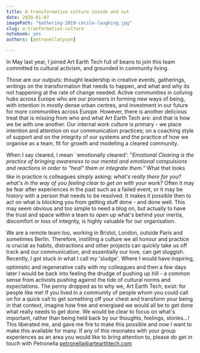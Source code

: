 ```yaml
---
title: A transformative culture inside and out
date: 2020-01-07
imagePath: "Gathering-2019-cecile-laughing.jpg"
slug: a-tranformative-culture
notebook: yes
authors: [petronellatyson]

---
```


In May last year, I joined Art Earth Tech full of beans to join this team committed to cultural activism, and grounded in community living.

Those are our outputs: thought leadership in creative events, gatherings, writings on the transformation that needs to happen, and what and why its not happening at the rate of change needed. Active communities in coliving hubs across Europe who are our pioneers in forming new ways of being, with intention in mostly dense urban centres, and investment in our future for more communities across Europe.
However, there is another delicious treat that is missing from who and what Art Earth Tech are: and that is how we be with one another. Our internal work culture is primary - we place intention and attention on our communication practices; on a coaching style of support and on the integrity of our systems and the practice of how we organise as a team, fit for growth and modelling a cleared community.

When I say cleared, I mean ˜emotionally cleared':
"_Emotional Clearing is the practice of bringing awareness to our mental and emotional compulsions and reactions in order to "heal" them or integrate them."_ What that looks like in practice is colleagues simply asking: _what's really there for you? what's in the way of you feeling clear to get on with your work?_ Often it may be fear after experiences in the past such as a failed event, or it may be history with a person that needs to be resolved. It makes it possible then to act on what is blocking you from getting stuff done - and done well. This may seem obvious and too simple to need a blog on, but actually to have the trust and space within a team to open up what's behind your inertia, discomfort or loss of integrity, is highly valuable for our organisation.

We are a remote team too, working in Bristol, London, outside Paris and sometimes Berlin. Therefore, instilling a culture we all honour and practice is crucial as habits, distractions and other projects can quickly take us off track and our communication, and essentially our love, can get sluggish. Recently, I got stuck in what I call my 'sludge'. Where I would have inspiring, optimistic and regenerative calls with my colleagues and then a few days later I would be back into feeling the drudge of pushing up hill - a common sense from activists pushing against the tide of cultural norms and expectations. The penny dropped as to why we, Art Earth Tech, exist: for people like me! If you lived in a community of people whom you could call on for a quick call to get something off your chest and transform your being in that context, imagine how free and energised we would all be to get done what really needs to get done. We would be clear to focus on what's important, rather than being held back by our thoughts, feelings, stories...!
This liberated me, and gave me fire to make this possible and now I want to make this available for many. If any of this resonates with your group experiences as an area you would like to bring attention to, please do get in touch with Petronella <petronella@artearthtech.com>